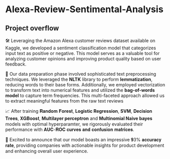 # Alexa-Review-Sentimental-Analysis

## Project overflow

🛠️ Leveraging the Amazon Alexa customer reviews dataset available on Kaggle, we developed a sentiment classification model that categorizes input text as positive or negative. This model serves as a valuable tool for analyzing customer opinions and improving product quality based on user feedback.

📝 Our data preparation phase involved sophisticated text preprocessing techniques. We leveraged the **NLTK** library to perform **lemmatization**, reducing words to their base forms. Additionally, we employed vectorization to transform text into numerical features and utilized the **bag-of-words model** to capture term frequencies. This multi-faceted approach allowed us to extract meaningful features from the raw text reviews

📈 After training 𝐑𝐚𝐧𝐝𝐨𝐦 𝐅𝐨𝐫𝐞𝐬𝐭, **Logistic Regression**, **SVM**, 𝐃𝐞𝐜𝐢𝐬𝐢𝐨𝐧 𝐓𝐫𝐞𝐞𝐬, 𝐗𝐆𝐁𝐨𝐨𝐬𝐭, **Multilayer perceptron** and **Multinomial Naive bayes** models with optimal hyperparamter, we rigorously evaluated their performance with 𝐀𝐔𝐂-𝐑𝐎𝐂 𝐜𝐮𝐫𝐯𝐞𝐬 𝐚𝐧𝐝 𝐜𝐨𝐧𝐟𝐮𝐬𝐢𝐨𝐧 𝐦𝐚𝐭𝐫𝐢𝐜𝐞𝐬.

🎉 Excited to announce that our model boasts an impressive 𝟗3% 𝐚𝐜𝐜𝐮𝐫𝐚𝐜𝐲 𝐫𝐚𝐭𝐞, providing companies with actionable insights for product development and enhancing overall user experience.
